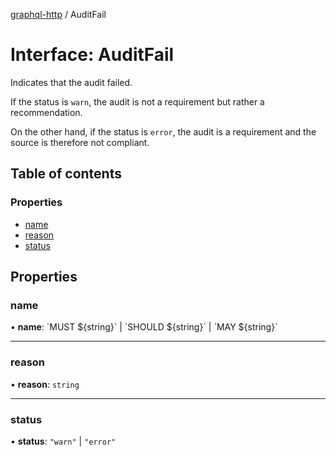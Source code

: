 [graphql-http](../README.md) / AuditFail

# Interface: AuditFail

Indicates that the audit failed.

If the status is `warn`, the audit is not a requirement but rather a recommendation.

On the other hand, if the status is `error`, the audit is a requirement and the source
is therefore not compliant.

## Table of contents

### Properties

- [name](AuditFail.md#name)
- [reason](AuditFail.md#reason)
- [status](AuditFail.md#status)

## Properties

### name

• **name**: \`MUST ${string}\` \| \`SHOULD ${string}\` \| \`MAY ${string}\`

___

### reason

• **reason**: `string`

___

### status

• **status**: ``"warn"`` \| ``"error"``
